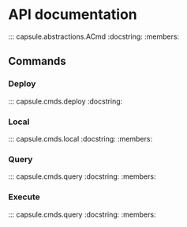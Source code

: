 # API documentation

::: capsule.abstractions.ACmd
    :docstring:
    :members:

## Commands

### Deploy

::: capsule.cmds.deploy
    :docstring:

### Local

::: capsule.cmds.local
    :docstring:
    :members:

### Query

::: capsule.cmds.query
    :docstring:
    :members:


### Execute

::: capsule.cmds.query
    :docstring:
    :members: